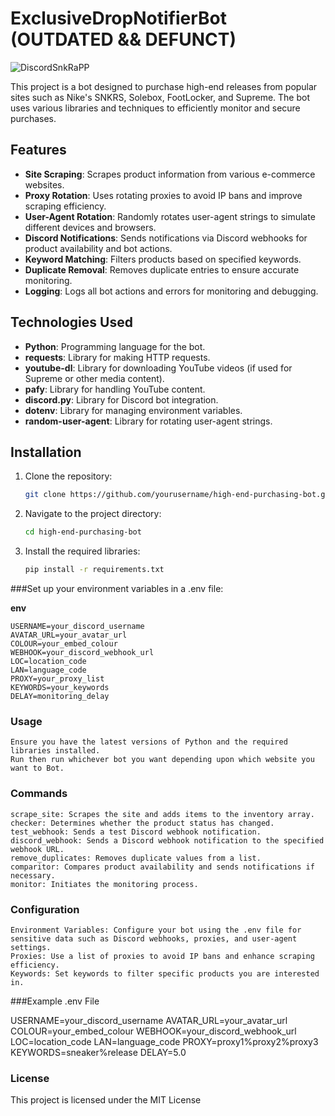 # ExclusiveDropNotifierBot (**OUTDATED** &amp;&amp;  **DEFUNCT**)

![DiscordSnkRaPP](https://github.com/joelb429078/ExclusiveDropNotifierBot/assets/160978621/b4c18483-5f0e-4a9d-b9dc-21b563c8c7b4)


This project is a bot designed to purchase high-end releases from popular sites such as Nike's SNKRS, Solebox, FootLocker, and Supreme. The bot uses various libraries and techniques to efficiently monitor and secure purchases.

## Features

- **Site Scraping**: Scrapes product information from various e-commerce websites.
- **Proxy Rotation**: Uses rotating proxies to avoid IP bans and improve scraping efficiency.
- **User-Agent Rotation**: Randomly rotates user-agent strings to simulate different devices and browsers.
- **Discord Notifications**: Sends notifications via Discord webhooks for product availability and bot actions.
- **Keyword Matching**: Filters products based on specified keywords.
- **Duplicate Removal**: Removes duplicate entries to ensure accurate monitoring.
- **Logging**: Logs all bot actions and errors for monitoring and debugging.

## Technologies Used

- **Python**: Programming language for the bot.
- **requests**: Library for making HTTP requests.
- **youtube-dl**: Library for downloading YouTube videos (if used for Supreme or other media content).
- **pafy**: Library for handling YouTube content.
- **discord.py**: Library for Discord bot integration.
- **dotenv**: Library for managing environment variables.
- **random-user-agent**: Library for rotating user-agent strings.

## Installation

1. Clone the repository:
   ```sh
   git clone https://github.com/yourusername/high-end-purchasing-bot.git
   ```
   
2. Navigate to the project directory:

   ```sh
   cd high-end-purchasing-bot
   ```

3. Install the required libraries:

   ```sh
   pip install -r requirements.txt
   ```


###Set up your environment variables in a .env file:

**env**

    USERNAME=your_discord_username
    AVATAR_URL=your_avatar_url
    COLOUR=your_embed_colour
    WEBHOOK=your_discord_webhook_url
    LOC=location_code
    LAN=language_code
    PROXY=your_proxy_list
    KEYWORDS=your_keywords
    DELAY=monitoring_delay

### Usage

    Ensure you have the latest versions of Python and the required libraries installed.
    Run then run whichever bot you want depending upon which website you want to Bot.

### Commands

    scrape_site: Scrapes the site and adds items to the inventory array.
    checker: Determines whether the product status has changed.
    test_webhook: Sends a test Discord webhook notification.
    discord_webhook: Sends a Discord webhook notification to the specified webhook URL.
    remove_duplicates: Removes duplicate values from a list.
    comparitor: Compares product availability and sends notifications if necessary.
    monitor: Initiates the monitoring process.

### Configuration

    Environment Variables: Configure your bot using the .env file for sensitive data such as Discord webhooks, proxies, and user-agent settings.
    Proxies: Use a list of proxies to avoid IP bans and enhance scraping efficiency.
    Keywords: Set keywords to filter specific products you are interested in.

###Example .env File

USERNAME=your_discord_username
AVATAR_URL=your_avatar_url
COLOUR=your_embed_colour
WEBHOOK=your_discord_webhook_url
LOC=location_code
LAN=language_code
PROXY=proxy1%proxy2%proxy3
KEYWORDS=sneaker%release
DELAY=5.0

### License
This project is licensed under the MIT License
